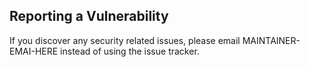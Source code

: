 ## Reporting a Vulnerability

If you discover any security related issues, please email MAINTAINER-EMAI-HERE instead of using the issue tracker.
